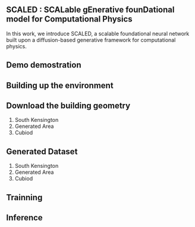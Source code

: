 ## SCALED : SCALable gEnerative founDational model for Computational Physics
In this work, we introduce SCALED, a scalable foundational neural network built upon a diffusion-based generative framework for computational physics.

## Demo demostration

## Building up the environment

## Download the building geometry
1. South Kensington
2. Generated Area
3. Cubiod

## Generated Dataset
1. South Kensington
2. Generated Area
3. Cubiod

## Trainning

## Inference